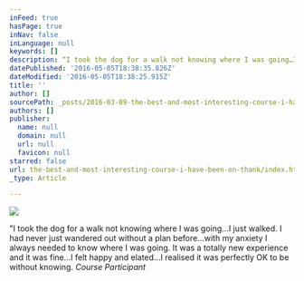 ```yaml
---
inFeed: true
hasPage: true
inNav: false
inLanguage: null
keywords: []
description: “I took the dog for a walk not knowing where I was going…I just walked. I had never just wandered out without a plan before…with my anxiety I always needed to know where I was going. It was a totally new experience and it was fine…I felt happy and elated…I realised it was perfectly OK to be without knowing. Course Participant
datePublished: '2016-05-05T18:38:35.826Z'
dateModified: '2016-05-05T18:38:25.915Z'
title: ''
author: []
sourcePath: _posts/2016-03-09-the-best-and-most-interesting-course-i-have-been-on-thank.md
authors: []
publisher:
  name: null
  domain: null
  url: null
  favicon: null
starred: false
url: the-best-and-most-interesting-course-i-have-been-on-thank/index.html
_type: Article

---
```

![](https://the-grid-user-content.s3-us-west-2.amazonaws.com/2dd0345a-143d-4c9e-8c37-93ebc50df714.jpg)

"I took the dog for a walk not knowing where I was going...I just walked. I had never just wandered out without a plan before...with my anxiety I always needed to know where I was going. It was a totally new experience and it was fine...I felt happy and elated...I realised it was perfectly OK to be without knowing. _Course Participant_